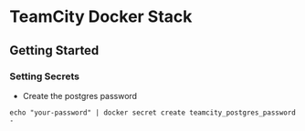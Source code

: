 # TeamCity Docker Stack

## Getting Started
### Setting Secrets
 * Create the postgres password
 ```
 echo "your-password" | docker secret create teamcity_postgres_password -
 ```
